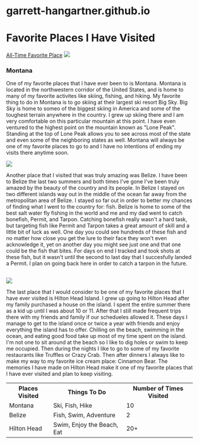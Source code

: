 # garrett-hangartner.github.io
<html>
  <head>
    <H1>Favorite Places I Have Visited</h1>
  </head>
  <a href="#my_anchor">All-Time Favorite Place</a>
  <img src="https://r3.whistleout.com/public/images/articles/2017/05/MONT.png">
  <body>
    <head>
      <H3>Montana</h3>
    </head>
  <p>One of my favorite places that I have ever been to is Montana.  Montana is located in the northwestern corridor of the United States, and is home to many of my favorite activites like skiing, fishing, and hiking.  My favorite thing to do in Montana is to go skiing at their largest ski resort Big Sky.  Big Sky is home to someo of the biggest skiing in America and some of the toughest terrain anywhere in the country.  I grew up skiing there and I am very comfortable on this particular mountain at this point.  I have even ventured to the highest point on the mountain known as "Lone Peak".  Standing at the top of Lone Peak allows you to see across most of the state and even some of the neighboring states as well.  Montana will always be one of my favorite places to go to and I have no intentions of ending my visits there anytime soon.</p>
  </body>
  <img src="http://www.sandypointresorts.com/wp-content/uploads/2014/09/The-Great-Blue-Hole-in-Belize-1200x800.jpg">
  <body>
    <p>Another place that I visited that was truly amazing was Belize.  I have been to Belize the last two summers and both times I've gone I've been truly amazed by the beauty of the country and its people.  In Belize I stayed on two different islands way out in the middle of the ocean far away from the metropolitan area of Belize.  I stayed so far out in order to better my chances of finding what I went to the country for: fish.  Belize is home to some of the best salt water fly fishing in the world and me and my dad went to catch bonefish, Permit, and Tarpon.  Catching bonefish really wasn't a hard task, but targeting fish like Permit and Tarpon takes a great amount of skill and a little bit of luck as well.  One day you could see hundreds of these fish and no matter how close you get the lure to their face they won't even acknowledge it, yet on another day you might see just one and that one could be the fish that bites.  For days on end I tracked and took shots at these fish, but it wasn't until the second to last day that I succesfully landed a Permit.  I plan on going back here in order to catch a tarpon in the future.</p>
  </body>
  <h2 id="my_anchor"></h2>
  <img src="https://static1.squarespace.com/static/5537be30e4b00d4e6007419c/5b23f345aa4a993296790332/5b23f3458a922d64d9afbf21/1529082757141/sea-pines-lighthouse.jpg?format=1000w">
  <body>
    <p>The last place that I would consider to be one of my favorite places that I have ever visited is Hilton Head Island.  I grew up going to Hilton Head after my family purchased a house on the island.  I spent the entire summer there as a kid up until I was about 10 or 11.  After that I still made frequent trips there with my friends and family if our schedueles allowed it.  These days I manage to get to the island once or twice a year with friends and enjoy everything the island has to offer.  Chilling on the beach, swimming in the ocean, and eating good food take up most of my time spent on the island.  I'm not one to sit around at the beach so I like to dig holes or swim to keep me occupied.  Then during the nights I like to go to some of my favorite restaurants like Truffles or Crazy Crab.  Then after dinners I always like to make my way to my favorite ice cream place: Cinnamon Bear.  The memories I have made on Hilton Head make it one of my favorite places that I have ever visited and plan to keep visiting.</p>
 </body>
 <table style="width:100%">
  <tr>
    <th>Places Visited</th>
    <th>Things To Do</th> 
    <th>Number of Times Visited</th>
  </tr>
  <tr>
    <td>Montana</td>
    <td>Ski, Fish, Hike</td> 
    <td>10</td>
  </tr>
  <tr>
    <td>Belize</td>
    <td>Fish, Swim, Adventure</td> 
    <td>2</td>
  </tr>
   <tr>
  <td>Hilton Head</td>
  <td>Swim, Enjoy the Beach, Eat</td>
  <td>20+</td>
  </tr>
</table>
